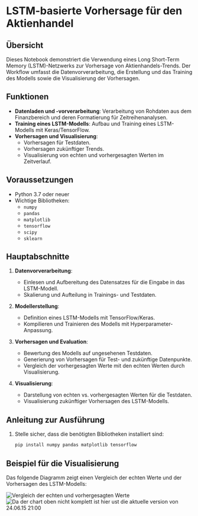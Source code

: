 # LSTM-basierte Vorhersage für den Aktienhandel

## Übersicht
Dieses Notebook demonstriert die Verwendung eines Long Short-Term Memory (LSTM)-Netzwerks zur Vorhersage von Aktienhandels-Trends. Der Workflow umfasst die Datenvorverarbeitung, die Erstellung und das Training des Modells sowie die Visualisierung der Vorhersagen.

## Funktionen
- **Datenladen und -vorverarbeitung**: Verarbeitung von Rohdaten aus dem Finanzbereich und deren Formatierung für Zeitreihenanalysen.
- **Training eines LSTM-Modells**: Aufbau und Training eines LSTM-Modells mit Keras/TensorFlow.
- **Vorhersagen und Visualisierung**:
  - Vorhersagen für Testdaten.
  - Vorhersagen zukünftiger Trends.
  - Visualisierung von echten und vorhergesagten Werten im Zeitverlauf.

## Voraussetzungen
- Python 3.7 oder neuer
- Wichtige Bibliotheken:
  - `numpy`
  - `pandas`
  - `matplotlib`
  - `tensorflow`
  - `scipy`
  - `sklearn`

## Hauptabschnitte
1. **Datenvorverarbeitung**:
   - Einlesen und Aufbereitung des Datensatzes für die Eingabe in das LSTM-Modell.
   - Skalierung und Aufteilung in Trainings- und Testdaten.

2. **Modellerstellung**:
   - Definition eines LSTM-Modells mit TensorFlow/Keras.
   - Kompilieren und Trainieren des Modells mit Hyperparameter-Anpassung.

3. **Vorhersagen und Evaluation**:
   - Bewertung des Modells auf ungesehenen Testdaten.
   - Generierung von Vorhersagen für Test- und zukünftige Datenpunkte.
   - Vergleich der vorhergesagten Werte mit den echten Werten durch Visualisierung.

4. **Visualisierung**:
   - Darstellung von echten vs. vorhergesagten Werten für die Testdaten.
   - Visualisierung zukünftiger Vorhersagen des LSTM-Modells.

## Anleitung zur Ausführung
1. Stelle sicher, dass die benötigten Bibliotheken installiert sind:
   ```bash
   pip install numpy pandas matplotlib tensorflow

## Beispiel für die Visualisierung
Das folgende Diagramm zeigt einen Vergleich der echten Werte und der Vorhersagen des LSTM-Modells:

![Vergleich der echten und vorhergesagten Werte](images/end_24-06-15-21-00-edited.png)
![Da der chart oben nicht komplett ist hier ust die aktuelle version von 24.06.15 21:00](images/updated_end-24-06-15-21-00.PNG)



